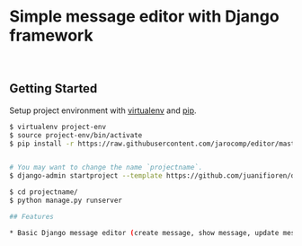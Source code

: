# Simple message editor with Django framework

<br/>


## Getting Started

Setup project environment with [virtualenv](https://virtualenv.pypa.io) and [pip](https://pip.pypa.io).

```bash
$ virtualenv project-env
$ source project-env/bin/activate
$ pip install -r https://raw.githubusercontent.com/jarocomp/editor/master/requirements.txt


# You may want to change the name `projectname`.
$ django-admin startproject --template https://github.com/juanifioren/django-project-template/archive/master.zip projectname

$ cd projectname/
$ python manage.py runserver

## Features

* Basic Django message editor (create message, show message, update message,etc).
